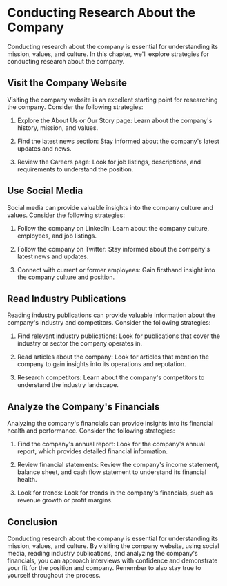 Conducting Research About the Company
======================================================================================

Conducting research about the company is essential for understanding its mission, values, and culture. In this chapter, we'll explore strategies for conducting research about the company.

Visit the Company Website
-------------------------

Visiting the company website is an excellent starting point for researching the company. Consider the following strategies:

1. Explore the About Us or Our Story page: Learn about the company's history, mission, and values.

2. Find the latest news section: Stay informed about the company's latest updates and news.

3. Review the Careers page: Look for job listings, descriptions, and requirements to understand the position.

Use Social Media
----------------

Social media can provide valuable insights into the company culture and values. Consider the following strategies:

1. Follow the company on LinkedIn: Learn about the company culture, employees, and job listings.

2. Follow the company on Twitter: Stay informed about the company's latest news and updates.

3. Connect with current or former employees: Gain firsthand insight into the company culture and position.

Read Industry Publications
--------------------------

Reading industry publications can provide valuable information about the company's industry and competitors. Consider the following strategies:

1. Find relevant industry publications: Look for publications that cover the industry or sector the company operates in.

2. Read articles about the company: Look for articles that mention the company to gain insights into its operations and reputation.

3. Research competitors: Learn about the company's competitors to understand the industry landscape.

Analyze the Company's Financials
--------------------------------

Analyzing the company's financials can provide insights into its financial health and performance. Consider the following strategies:

1. Find the company's annual report: Look for the company's annual report, which provides detailed financial information.

2. Review financial statements: Review the company's income statement, balance sheet, and cash flow statement to understand its financial health.

3. Look for trends: Look for trends in the company's financials, such as revenue growth or profit margins.

Conclusion
----------

Conducting research about the company is essential for understanding its mission, values, and culture. By visiting the company website, using social media, reading industry publications, and analyzing the company's financials, you can approach interviews with confidence and demonstrate your fit for the position and company. Remember to also stay true to yourself throughout the process.
